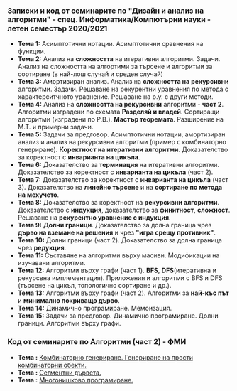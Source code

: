 ### Записки и код от семинарите по "Дизайн и анализ на алгоритми" - спец. Информатика/Компютърни науки - летен семестър 2020/2021


 - **Тема  1:**  Асимптотични нотации. Асимптотични сравнения на функции.
 - **Тема  2:**  Анализ на **сложността** на итеративни алгоритми. Задачи. Анализ на сложността на алгортими за търсене и алгоритми за сортиране (в най-лош случай и среден случай)
 - **Тема  3:**  Амортизиран анализ. Анализ на **сложността на рекурсивни** алгоритми. Задачи. Решаване на рекурентни уравнения по метода с характерситчното уравнение. Решаване на р.у. с други методи.
 - **Тема  4:**  Анализ на **сложността на рекурсивни** алгоритми - **част 2**. Алгоритми изградени по схемата **Разделяй и владей**. Сортиращи алгоритми (изградени по Р.В.). **Мастър теоремата**. Разширение на М.Т. и примерни задачи.
 - **Тема  5:**  Задачи за предговор. Асимптотични нотации, амортизиран анализ и анализ на рекурсивни алгоритми (пример с комбинаторно генериране).
  **Коректност на итеративни алгоритми**. Доказателство за коректност с **инварианта на цикъла**. 
 - **Тема  6:**  Доказателство за **терминация** на итеративни алгоритми. Доказателство за коректност с  **инварианта на цикъла** (част 2).
 - **Тема  7:**  Доказателство за коректност с  **инварианта на цикъла** (част 3). Доказателство на **линейно търсене** и на **сортиране по метода на мехучето**.
 - **Тема  8:**  Доказателство за коректност на  **рекурсивни алгоритми**. Доказателство с **индукция**, доказателство за **финитност**, **сложност**. Решаване на **рекурентно уравнение с индукция**.
 - **Тема  9:**  **Долни граници**. Доказателство за долна граница чрез **дърво на вземане на решения** и чрез **"игра срещу противник"**. 
 - **Тема  10:**  Долни граници (част 2). Доказателство за долна граница чрез **редукция**.
 - **Тема  11:**  Съставяне на алгоритми върху масиви. Модификации на изучавани алгоритми.
 - **Тема  12:**  Алгоритми върху графи (част 1). **BFS**, **DFS**(итеративна и рекурсвна имплементация). Приложения и алгоритми с BFS и DFS (търсене на цикъл, топологично сортиране и др.).
 - **Тема  13:**  Алгоритми върху графи (част 2). Алгоритми за **най-къс път** и **минимално покриващо дърво**.
 - **Тема  14:**  Динамично програмиране. Мемоизация.
 - **Тема  15:**  Задачи за предговор. Динамично програмиране. Долни граници. Алгоритми върху графи.



### Код от семинарите по Алгоритми (част 2) - ФМИ
 - **Тема :**  [Комбинаторно генериране. Генериране на прости комбинаторни обекти.](https://github.com/Angeld55/Data_structures_and_algorithms_FMI/tree/main/advanced_CombinatorialGeneration)
 - **Тема :**  [Сегментни дървета.](https://github.com/Angeld55/Data_structures_and_algorithms_FMI/tree/main/advanced_SegmentTrees)
 - **Тема :**  [Многонишково програмиране.](https://github.com/Angeld55/Data_structures_and_algorithms_FMI/tree/main/advanced_Multithreading)
